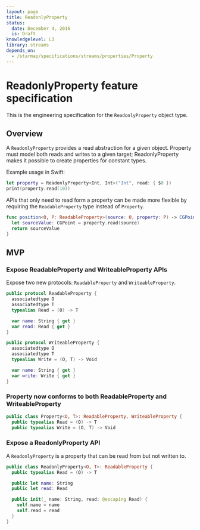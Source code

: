 ```yaml
---
layout: page
title: ReadonlyProperty
status:
  date: December 4, 2016
  is: Draft
knowledgelevel: L3
library: streams
depends_on:
  - /starmap/specifications/streams/properties/Property
---
```


# ReadonlyProperty feature specification

This is the engineering specification for the `ReadonlyProperty` object type.

## Overview

A `ReadonlyProperty` provides a read abstraction for a given object. Property must model both reads
and writes to a given target; ReadonlyProperty makes it possible to create properties for constant
types.

Example usage in Swift:

```swift
let property = ReadonlyProperty<Int, Int>("Int", read: { $0 })
print(property.read(10))
```

APIs that only need to read form a property can be made more flexible by requiring the
`ReadableProperty` type instead of `Property`.

```swift
func position<O, P: ReadableProperty>(source: O, property: P) -> CGPoint where O == P.O, P.T == CGPoint {
  let sourceValue: CGPoint = property.read(source)
  return sourceValue
}
```

## MVP

### Expose ReadableProperty and WriteableProperty APIs

Expose two new protocols: `ReadableProperty` and `WriteableProperty`.

```swift
public protocol ReadableProperty {
  associatedtype O
  associatedtype T
  typealias Read = (O) -> T

  var name: String { get }
  var read: Read { get }
}

public protocol WriteableProperty {
  associatedtype O
  associatedtype T
  typealias Write = (O, T) -> Void

  var name: String { get }
  var write: Write { get }
}
```

### Property now conforms to both ReadableProperty and WriteableProperty

```swift
public class Property<O, T>: ReadableProperty, WriteableProperty {
  public typealias Read = (O) -> T
  public typealias Write = (O, T) -> Void
```

### Expose a ReadonlyProperty API

A `ReadonlyProperty` is a property that can be read from but not written to.

```swift
public class ReadonlyProperty<O, T>: ReadableProperty {
  public typealias Read = (O) -> T

  public let name: String
  public let read: Read

  public init(_ name: String, read: @escaping Read) {
    self.name = name
    self.read = read
  }
}
```
